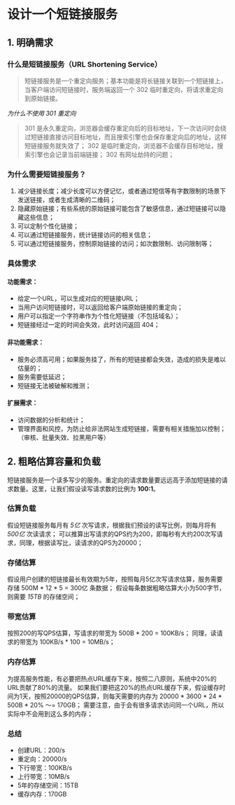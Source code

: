 # 设计一个短链接服务

## 1. 明确需求

### 什么是短链接服务（URL Shortening Service）
> 短链接服务是一个重定向服务；基本功能是将长链接关联到一个短链接上，当客户端访问短链接时，服务端返回一个 302 临时重定向，将请求重定向到原始链接。

*为什么不使用 301 重定向*
> 301 是永久重定向，浏览器会缓存重定向后的目标地址，下一次访问时会绕过短链接直接访问目标地址，而且搜索引擎也会保存重定向后的地址，这样短链接服务就失效了；
> 302 是临时重定向，浏览器不会缓存目标地址，搜索引擎也会记录当前端链接；
> 302 有网址劫持的问题；

### 为什么需要短链接服务？
1. 减少链接长度；减少长度可以方便记忆，或者通过短信等有字数限制的场景下发送链接，或者生成清晰的二维码；
2. 隐藏原始链接；有些系统的原始链接可能包含了敏感信息，通过短链接可以隐藏这些信息；
3. 可以定制个性化链接；
4. 可以通过短链接服务，统计链接访问的相关信息；
5. 可以通过短链接服务，控制原始链接的访问；如次数限制、访问限制等；

### 具体需求

#### 功能需求：
  * 给定一个URL，可以生成对应的短链接URL；
  * 当用户访问短链接时，可以返回给客户端原始链接的重定向；
  * 用户可以指定一个字符串作为个性化短链接（不包括域名）；
  * 短链接经过一定的时间会失效，此时访问返回 404；

#### 非功能需求：
  * 服务必须高可用；如果服务挂了，所有的短链接都会失效，造成的损失是难以估量的；
  * 服务需要低延迟；
  * 短链接无法被破解和推测；

#### 扩展需求：
  * 访问数据的分析和统计；
  * 管理界面和风控，为防止给非法网站生成短链接，需要有相关措施加以控制；（审核、批量失效、拉黑用户等）

## 2. 粗略估算容量和负载

短链接服务是一个读多写少的服务。重定向的请求数量要远远高于添加短链接的请求数量。这里，让我们假设读写请求数的比例为 **100:1**。

### 估算负载

假设短链接服务每月有 *5亿* 次写请求，根据我们预设的读写比例，则每月将有 *500亿* 次读请求；
可以推算出写请求的QPS约为200，即每秒有大约200次写请求，同理，根据读写比，读请求的QPS为20000；

### 存储估算

假设用户创建的短链接最长有效期为5年，按照每月5亿次写请求估算，服务需要存储 500M * 12 * 5 = 300亿 条数据；
假设每条数据粗略估算大小为500字节，则需要 *15TB* 的存储空间；

### 带宽估算

按照200的写QPS估算，写请求的带宽为 500B * 200 = 100KB/s；
同理，读请求的带宽为 100KB/s * 100 = 10MB/s；

### 内存估算

为提高服务性能，有必要把热点URL缓存下来，按照二八原则，系统中20%的URL贡献了80%的流量。
如果我们要把这20%的热点URL缓存下来，假设缓存时间为1天，按照20000的QPS估算，则每天需要的内存为 20000 * 3600 * 24 * 500B * 20% ～= 170GB；
需要注意，由于会有很多请求访问同一个URL，所以实际中不会用到这么多的内存；

### 总结
* 创建URL：200/s
* 重定向：20000/s
* 下行带宽：100KB/s
* 上行带宽：10MB/s
* 5年的存储空间：15TB
* 缓存内存：170GB







